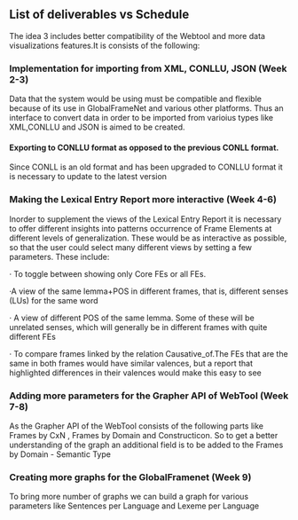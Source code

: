 ## List of deliverables vs Schedule

The idea 3 includes better compatibility of the Webtool and more data visualizations features.It is consists of the following:  

### Implementation for importing from XML, CONLLU, JSON (Week 2-3)

Data that the system would be using must be compatible and flexible because of its use in GlobalFrameNet and various other platforms. 
Thus an interface to convert data in order to be imported from varioius types like XML,CONLLU and JSON is aimed to be created.

#### Exporting to CONLLU format as opposed to the previous CONLL format.

Since CONLL is an old format and has been upgraded to CONLLU format it is necessary to update to the latest version

### Making the Lexical Entry Report more interactive (Week 4-6)

Inorder to supplement the views of the Lexical Entry Report it is necessary to offer different insights into patterns occurrence of 
Frame Elements at different levels of generalization. These would be as interactive as possible, so that the user could select 
many different views by setting a few parameters. These include:

· To toggle between showing only Core FEs or all FEs. 

·A view of the same lemma+POS in different frames, that is, different senses (LUs) for the same word

· A view of different POS of the same lemma. Some of these will be unrelated senses, which will generally be in different frames with 
quite different FEs

· To compare frames linked by the relation Causative_of.The FEs that are the same in both frames would have similar valences, but a 
report that highlighted differences in their valences would make this easy to see

### Adding more parameters for the Grapher API of WebTool (Week 7-8)

As the Grapher API of the WebTool consists of the following parts like Frames by CxN , Frames by Domain and Constructicon. So to get a 
better understanding of the graph an additional field is to be added to the Frames by Domain - Semantic Type

### Creating more graphs for the GlobalFramenet (Week 9)

To bring more number of graphs we can build a graph for various parameters like Sentences per Language and Lexeme per Language


